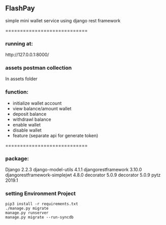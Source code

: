 <h2>FlashPay</h2>
simple mini wallet service using django rest framework

============================

<h3>running at:</h3>
    http://127.0.0.1:8000/


<h3>assets postman collection</h3>
In assets folder

<h3>function:</h3>

* initialize wallet account
* view balance/amount wallet
* deposit balance
* withdrawl balance
* enable wallet 
* disable wallet
* feature (separate api for generate token)

============================

<h3>package:</h3>

Django                        2.2.3
django-model-utils            4.1.1
djangorestframework           3.10.0 
djangorestframework-simplejwt 4.8.0
decorator                     5.0.9
decorator                     5.0.9
pytz                          2019.1

<h3>setting Environment Project</h3>

    pip3 install -r requirements.txt
    ./manage.py migrate
    manage.py runserver
    manage.py migrate --run-syncdb




